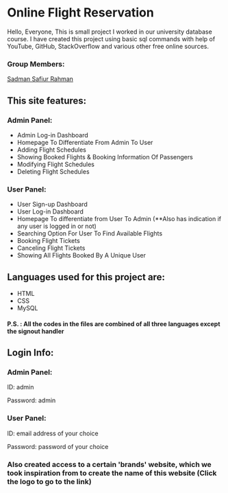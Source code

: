 
# Online Flight Reservation 

Hello, Everyone, This is small project I worked in our university database course. I have created this project using basic sql commands with help of YouTube, GitHub, StackOverflow and various other free online sources.   

### Group Members:
[Sadman Safiur Rahman](https://www.facebook.com/sadmansafiur.rahman)

## This site features:
### Admin Panel:
* Admin Log-in Dashboard
* Homepage To Differentiate From Admin To User
* Adding Flight Schedules
* Showing Booked Flights & Booking Information Of Passengers
* Modifying Flight Schedules
* Deleting Flight Schedules

### User Panel:
* User Sign-up Dashboard
* User Log-in Dashboard
* Homepage To differentiate from User To Admin (**Also has indication if any user is logged in or not)
* Searching Option For User To Find Available Flights
* Booking Flight Tickets
* Canceling Flight Tickets
* Showing All Flights Booked By A Unique User

## Languages used for this project are:
* HTML
* CSS
* MySQL
#### P.S. : All the codes in the files are combined of all three languages except the signout handler

## Login Info:
### Admin Panel:
ID: admin

Password: admin

### User Panel:
ID: email address of your choice

Password: password of your choice

### Also created access to a certain 'brands' website, which we took inspiration from to create the name of this website (Click the logo to go to the link)
